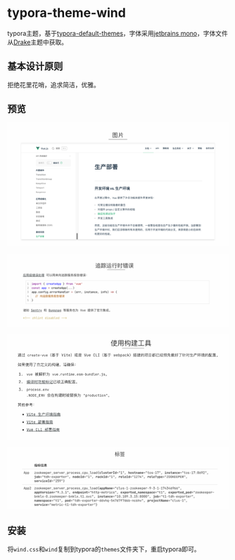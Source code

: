 # typora-theme-wind

typora主题，基于[typora-default-themes](https://github.com/typora/typora-default-themes)，字体采用[jetbrains mono](https://www.jetbrains.com/lp/mono/)，字体文件从[Drake](https://github.com/liangjingkanji/DrakeTyporaTheme)主题中获取。

## 基本设计原则

拒绝花里花哨，追求简洁，优雅。

## 预览

![图片风格](images/img.png)

![代码风格](images/img2.png)

![文字及列表风格](images/img3.png)

![表格风格](images/img4.png)

## 安装

将`wind.css`和`wind`复制到typora的`themes`文件夹下，重启typora即可。
